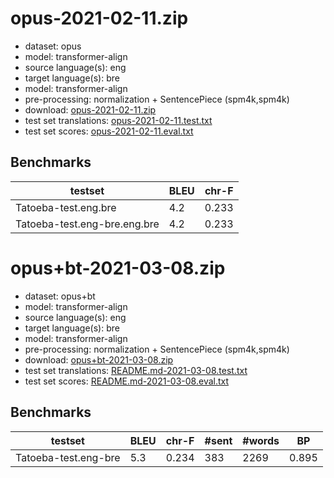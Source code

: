 # opus-2021-02-11.zip

* dataset: opus
* model: transformer-align
* source language(s): eng
* target language(s): bre
* model: transformer-align
* pre-processing: normalization + SentencePiece (spm4k,spm4k)
* download: [opus-2021-02-11.zip](https://object.pouta.csc.fi/Tatoeba-MT-models/eng-bre/opus-2021-02-11.zip)
* test set translations: [opus-2021-02-11.test.txt](https://object.pouta.csc.fi/Tatoeba-MT-models/eng-bre/opus-2021-02-11.test.txt)
* test set scores: [opus-2021-02-11.eval.txt](https://object.pouta.csc.fi/Tatoeba-MT-models/eng-bre/opus-2021-02-11.eval.txt)

## Benchmarks

| testset               | BLEU  | chr-F |
|-----------------------|-------|-------|
| Tatoeba-test.eng.bre 	| 4.2 	| 0.233 |
| Tatoeba-test.eng-bre.eng.bre 	| 4.2 	| 0.233 |




# opus+bt-2021-03-08.zip

* dataset: opus+bt
* model: transformer-align
* source language(s): eng
* target language(s): bre
* model: transformer-align
* pre-processing: normalization + SentencePiece (spm4k,spm4k)
* download: [opus+bt-2021-03-08.zip](https://object.pouta.csc.fi/Tatoeba-MT-models/eng-bre/opus+bt-2021-03-08.zip)
* test set translations: [README.md-2021-03-08.test.txt](https://object.pouta.csc.fi/Tatoeba-MT-models/eng-bre/README.md-2021-03-08.test.txt)
* test set scores: [README.md-2021-03-08.eval.txt](https://object.pouta.csc.fi/Tatoeba-MT-models/eng-bre/README.md-2021-03-08.eval.txt)

## Benchmarks

| testset | BLEU  | chr-F | #sent | #words | BP |
|---------|-------|-------|-------|--------|----|
| Tatoeba-test.eng-bre 	| 5.3 	| 0.234 	| 383 	| 2269 	| 0.895 |

